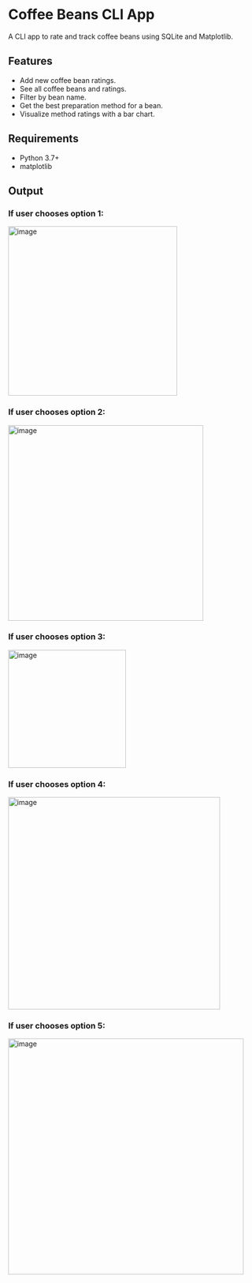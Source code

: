 # Coffee Beans CLI App

A CLI app to rate and track coffee beans using SQLite and Matplotlib.

## Features
- Add new coffee bean ratings.
- See all coffee beans and ratings.
- Filter by bean name.
- Get the best preparation method for a bean.
- Visualize method ratings with a bar chart.

## Requirements
- Python 3.7+
- matplotlib

## Output

### If user chooses option 1:

<img width="343" alt="image" src="https://github.com/user-attachments/assets/fb2ec3ef-7c2f-449c-a22e-ccfb9a6f0eff" />

### If user chooses option 2:

<img width="396" alt="image" src="https://github.com/user-attachments/assets/7d2af426-5fd1-42e4-afda-365349db2389" />

### If user chooses option 3:

<img width="239" alt="image" src="https://github.com/user-attachments/assets/d5e0923f-a72c-4cfd-af20-14d4c05b4649" />

### If user chooses option 4:

<img width="430" alt="image" src="https://github.com/user-attachments/assets/26bde54c-94fc-43be-a96a-3a46b1506a02" />

### If user chooses option 5:

<img width="478" alt="image" src="https://github.com/user-attachments/assets/e3c75fc8-50f5-48b2-ac34-69e765f7a467" />









